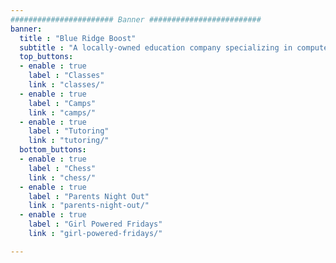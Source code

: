 ```yaml
---
####################### Banner #########################
banner:
  title : "Blue Ridge Boost"
  subtitle : "A locally-owned education company specializing in computer science, math, robotics, and chess classes and camps."
  top_buttons:
  - enable : true
    label : "Classes"
    link : "classes/"
  - enable : true
    label : "Camps"
    link : "camps/"
  - enable : true
    label : "Tutoring"
    link : "tutoring/"
  bottom_buttons:
  - enable : true
    label : "Chess"
    link : "chess/"
  - enable : true
    label : "Parents Night Out"
    link : "parents-night-out/"
  - enable : true
    label : "Girl Powered Fridays"
    link : "girl-powered-fridays/"

---
```


